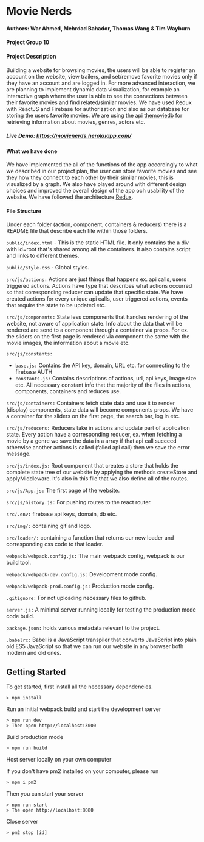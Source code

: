 # Movie Nerds

#### Authors: War Ahmed, Mehrdad Bahador, Thomas Wang & Tim Wayburn
#### Project Group 10
#### Project Description

Building a website for browsing movies, the users will be able to register an account on the website, 
view trailers, and set/remove favorite movies only if they have an account and are logged in. 
For more advanced interaction, we are planning to implement dynamic data visualization, 
for example an interactive graph where the user is able to see the connections between their 
favorite movies and find related/similar movies. We have used Redux with ReactJS and Firebase 
for authorization and also as our database for storing the users favorite movies. 
We are using the api [themoviedb](https://www.themoviedb.org/documentation/api) for retrieving information 
about movies, genres, actors etc.

##### Live Demo: https://movienerds.herokuapp.com/ 

#### What we have done

We have implemented the all of the functions of the app accordingly to what we described in our project plan, the user
can store favorite movies and see they how they connect to each other by their similar movies, this is 
visualized by a graph. We also have played around with different design choices and improved the
overall design of the app och usability of the website.
We have followed the architecture [Redux](https://redux.js.org).
                 

#### File Structure

Under each folder (action, component, containers & reducers) there is a README file that describe each file within those
folders.

`public/index.html` - This is the static HTML file. It only contains the a div with id=root that's shared among all the 
containers. It also contains script and links to different themes. 

`public/style.css` - Global styles.

`src/js/actions:` Actions are just things that happens ex. api calls, users triggered actions. Actions have type that describes
what actions occurred so that corresponding reducer can update that specific state. We have created actions for every unique 
api calls, user triggered actions, events that require the state to be updated etc.

`src/js/components:` State less components that handles rendering of the website, not aware of application state. Info about the 
data that will be rendered are send to a component through a container via props. For ex. the sliders on the first page
is rendered via component the same with the movie images, the information about a movie etc.

`src/js/constants:`

  * `base.js:` Contains the API key, domain, URL etc. for connecting to the firebase AUTH
  *  `constants.js:` Contains descriptions of actions, url, api keys, image size etc. All necessary constant 
  info that the majority of the files in actions, components, containers and reduces use.

`src/js/containers:` Containers fetch state data and use it to render (display) components, state data will become components props.
We have a container for the sliders on the first page, the search bar, log in etc.

`src/js/reducers:` Reducers take in actions and update part of application state. Every action have a corresponding reducer, ex. 
when fetching a movie by a genre we save the data in a array if that api call succeed otherwise another actions is called (failed api call)
then we save the error message. 

`src/js/index.js:` Root component that creates a store that holds the complete state tree of our website by applying the methods createStore and
 applyMiddleware. It's also in this file that we also define all of the routes.
 
`src/js/App.js:` The first page of the website.
 
`src/js/history.js:` For pushing routes to the react router.
 
`src/.env:` firebase api keys, domain, db etc.
 
`src/img/:` containing gif and logo.

`src/loader/:` containing a function that returns our new loader and corresponding css code to that loader.


`webpack/webpack.config.js:` The main webpack config, webpack is our build tool.

`webpack/webpack-dev.config.js:` Development mode config.

`webpack/webpack-prod.config.js:` Production mode config.

`.gitignore:` For not uploading necessary files to github.

`server.js:` A minimal server running locally for testing the production mode code build.

`package.json:` holds various metadata relevant to the project. 

`.babelrc:` Babel is a JavaScript transpiler that converts JavaScript into plain old ES5 JavaScript so that we can run our website
in any browser both modern and old ones.

## Getting Started

To get started, first install all the necessary dependencies.
```
> npm install
```

Run an initial webpack build and start the development server 
```
> npm run dev
> Then open http://localhost:3000
```

Build production mode
```
> npm run build
```

Host server locally on your own computer

If you don't have pm2 installed on your computer, please run 
```
> npm i pm2
```

Then you can start your server

```
> npm run start
> The open http://localhost:8080
```

Close server

```
> pm2 stop [id]
```


